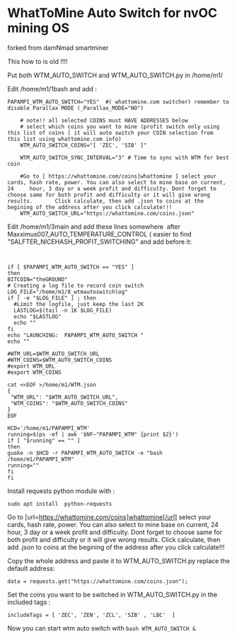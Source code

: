 # WhatToMine Auto Switch for nvOC mining OS
forked from damNmad smartminer

This how to is old !!!!

Put both WTM_AUTO_SWITCH and WTM_AUTO_SWITCH.py in /home/m1/


Edit /home/m1/1bash and add :
```
PAPAMPI_WTM_AUTO_SWITCH="YES"  #( whattomine.com switcher) remember to disable Parallax MODE (_Parallax_MODE="NO")

	# note!! all selected COINS must HAVE ADDRESSES below
	# select which coins you want to mine (profit switch only using this list of coins [ it will auto switch your COIN selection from	this list using whattomine.com info)
	WTM_AUTO_SWITCH_COINS="[ 'ZEC', 'SIB' ]"
	 
	WTM_AUTO_SWITCH_SYNC_INTERVAL="3" # Time to sync with WTM for best coin

	#Go to [ https://whattomine.com/coins]whattomine ] select your cards, hash rate, power. You can also select to mine base on current, 24 	hour, 3 day or a week profit and difficulty. Dont forget to choose same for both profit and difficulty or it will give wrong results. 		Click calculate, then add .json to coins at the begining of the address after you click calculate!!!
	WTM_AUTO_SWITCH_URL="https://whattomine.com/coins.json"

```

Edit /home/m1/3main and add these lines somewhere  after Maxximus007_AUTO_TEMPERATURE_CONTROL ( easier to find "SALFTER_NICEHASH_PROFIT_SWITCHING" and add before it:
```


if [ $PAPAMPI_WTM_AUTO_SWITCH == "YES" ]
then
BITCOIN="theGROUND"
# Creating a log file to record coin switch 
LOG_FILE="/home/m1/8_wtmautoswitchlog"
if [ -e "$LOG_FILE" ] ; then
  #Limit the logfile, just keep the last 2K
  LASTLOG=$(tail -n 1K $LOG_FILE)
  echo "$LASTLOG"
  echo ""
fi
echo "LAUNCHING:  PAPAMPI_WTM_AUTO_SWITCH "
echo ""

#WTM_URL=$WTM_AUTO_SWITCH_URL
#WTM_COINS=$WTM_AUTO_SWITCH_COINS
#export WTM_URL
#export WTM_COINS

cat <<EOF >/home/m1/WTM.json
{
 "WTM_URL": "$WTM_AUTO_SWITCH_URL",
 "WTM_COINS": "$WTM_AUTO_SWITCH_COINS"
}
EOF

HCD='/home/m1/PAPAMPI_WTM'
running=$(ps -ef | awk '$NF~"PAPAMPI_WTM" {print $2}')
if [ "$running" == "" ]
then
guake -n $HCD -r PAPAMPI_WTM_AUTO_SWITCH -e "bash /home/m1/PAPAMPI_WTM"
running=""
fi
fi
```
Install requests python module with :
```
sudo apt install  python-requests
```

Go to [url=https://whattomine.com/coins]whattomine[/url] select your cards, hash rate, power.
You can also select to mine base on current, 24 hour, 3 day or a week profit and difficulty. 
Dont forget to choose same for both profit and difficulty or it will give wrong results.
Click calculate, then add .json to coins at the begining of the address after you click calculate!!!
 
Copy the whole address and paste it to WTM_AUTO_SWITCH.py replace the default address:

```
data = requests.get("https://whattomine.com/coins.json");
```
Set the coins you want to be switched in WTM_AUTO_SWITCH.py in the included tags :

```
includeTags = [ 'ZEC', 'ZEN', 'ZCL', 'SIB' , 'LBC'  ]
```

Now you can start wtm auto switch with 
```bash WTM_AUTO_SWITCH &```
